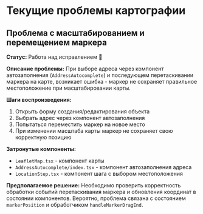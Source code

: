 # Текущие проблемы картографии

## Проблема с масштабированием и перемещением маркера

**Статус:** Работа над исправлением 🔄

**Описание проблемы:**
При выборе адреса через компонент автозаполнения (`AddressAutocomplete`) и последующем перетаскивании маркера на карте, возникает ошибка - маркер не сохраняет правильное местоположение при масштабировании карты. 

**Шаги воспроизведения:**
1. Открыть форму создания/редактирования объекта
2. Выбрать адрес через компонент автозаполнения
3. Попытаться переместить маркер на новое место
4. При изменении масштаба карты маркер не сохраняет свою корректную позицию

**Затронутые компоненты:**
- `LeafletMap.tsx` - компонент карты
- `AddressAutocomplete/index.tsx` - компонент автозаполнения адреса
- `LocationStep.tsx` - компонент шага с выбором местоположения

**Предполагаемое решение:**
Необходимо проверить корректность обработки событий перетаскивания маркера и обновления координат в состоянии компонентов. Вероятно, проблема связана с состоянием `markerPosition` и обработчиком `handleMarkerDragEnd`. 